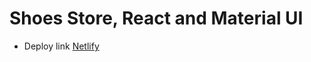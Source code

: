 # Shoes Store, React and Material UI

* Deploy link [Netlify](https://ubiquitous-fortnight.netlify.app)
